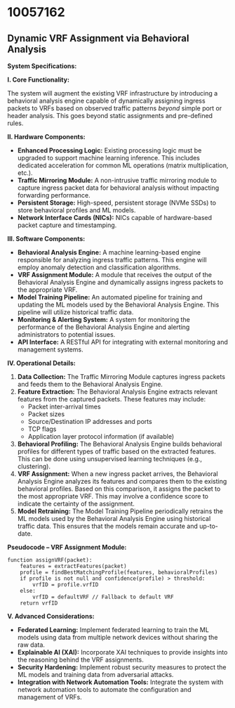 # 10057162

## Dynamic VRF Assignment via Behavioral Analysis

**System Specifications:**

**I. Core Functionality:**

The system will augment the existing VRF infrastructure by introducing a behavioral analysis engine capable of dynamically assigning ingress packets to VRFs based on observed traffic patterns *beyond* simple port or header analysis. This goes beyond static assignments and pre-defined rules.

**II. Hardware Components:**

*   **Enhanced Processing Logic:** Existing processing logic must be upgraded to support machine learning inference. This includes dedicated acceleration for common ML operations (matrix multiplication, etc.).
*   **Traffic Mirroring Module:** A non-intrusive traffic mirroring module to capture ingress packet data for behavioral analysis without impacting forwarding performance.
*   **Persistent Storage:** High-speed, persistent storage (NVMe SSDs) to store behavioral profiles and ML models.
*   **Network Interface Cards (NICs):** NICs capable of hardware-based packet capture and timestamping.

**III. Software Components:**

*   **Behavioral Analysis Engine:** A machine learning-based engine responsible for analyzing ingress traffic patterns. This engine will employ anomaly detection and classification algorithms.
*   **VRF Assignment Module:** A module that receives the output of the Behavioral Analysis Engine and dynamically assigns ingress packets to the appropriate VRF.
*   **Model Training Pipeline:** An automated pipeline for training and updating the ML models used by the Behavioral Analysis Engine. This pipeline will utilize historical traffic data.
*   **Monitoring & Alerting System:** A system for monitoring the performance of the Behavioral Analysis Engine and alerting administrators to potential issues.
*   **API Interface:** A RESTful API for integrating with external monitoring and management systems.

**IV. Operational Details:**

1.  **Data Collection:** The Traffic Mirroring Module captures ingress packets and feeds them to the Behavioral Analysis Engine.
2.  **Feature Extraction:** The Behavioral Analysis Engine extracts relevant features from the captured packets. These features may include:
    *   Packet inter-arrival times
    *   Packet sizes
    *   Source/Destination IP addresses and ports
    *   TCP flags
    *   Application layer protocol information (if available)
3.  **Behavioral Profiling:** The Behavioral Analysis Engine builds behavioral profiles for different types of traffic based on the extracted features. This can be done using unsupervised learning techniques (e.g., clustering).
4.  **VRF Assignment:** When a new ingress packet arrives, the Behavioral Analysis Engine analyzes its features and compares them to the existing behavioral profiles. Based on this comparison, it assigns the packet to the most appropriate VRF. This may involve a confidence score to indicate the certainty of the assignment.
5.  **Model Retraining:** The Model Training Pipeline periodically retrains the ML models used by the Behavioral Analysis Engine using historical traffic data. This ensures that the models remain accurate and up-to-date.

**Pseudocode – VRF Assignment Module:**

```
function assignVRF(packet):
    features = extractFeatures(packet)
    profile = findBestMatchingProfile(features, behavioralProfiles)
    if profile is not null and confidence(profile) > threshold:
        vrfID = profile.vrfID
    else:
        vrfID = defaultVRF // Fallback to default VRF
    return vrfID
```

**V. Advanced Considerations:**

*   **Federated Learning:** Implement federated learning to train the ML models using data from multiple network devices without sharing the raw data.
*   **Explainable AI (XAI):** Incorporate XAI techniques to provide insights into the reasoning behind the VRF assignments.
*   **Security Hardening:** Implement robust security measures to protect the ML models and training data from adversarial attacks.
*   **Integration with Network Automation Tools:** Integrate the system with network automation tools to automate the configuration and management of VRFs.